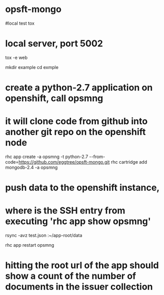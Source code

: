opsft-mongo
===========

#local test
tox
# local server, port 5002
tox -e web




mkdir example
cd exmple
# create a python-2.7 application on openshift, call opsmng
# it will clone code from github into another git repo on the openshift node
rhc app create -a opsmng -t python-2.7 --from-code=https://github.com/eggtree/opsft-mongo.git
rhc cartridge add mongodb-2.4 -a opsmng

# push data to the openshift instance, 
# where <ssh-login> is the SSH entry from executing 'rhc app show opsmng'
rsync -avz test.json <ssh-login>:~/app-root/data

rhc app restart opsmng

# hitting the root url of the app should show a count of the number of documents in the issuer collection
